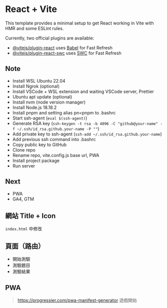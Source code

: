 # React + Vite

This template provides a minimal setup to get React working in Vite with HMR and some ESLint rules.

Currently, two official plugins are available:

- [@vitejs/plugin-react](https://github.com/vitejs/vite-plugin-react/blob/main/packages/plugin-react/README.md) uses [Babel](https://babeljs.io/) for Fast Refresh
- [@vitejs/plugin-react-swc](https://github.com/vitejs/vite-plugin-react-swc) uses [SWC](https://swc.rs/) for Fast Refresh

## Note

- Install WSL Ubuntu 22.04
- Install Ngrok (optional)
- Install VSCode + WSL extension and waiting VSCode server, Prettier
- Ubuntu apt update (optional)
- Install nvm (node version manager)
- Install Node.js 18.18.2
- Install pnpm and setting alias pn=pnpm to .bashrc
- Start ssh-agent (`eval $(ssh-agent)`)
- Generate RSA key (`ssh-keygen -t rsa -b 4096 -C "github@your-name" -f ~/.ssh/id_rsa.github.your-name -P ""`)
- Add private key to ssh-agent (`ssh-add ~/.ssh/id_rsa.github.your-name`)
- Add previous ssh command into .bashrc
- Copy public key to GitHub
- Clone repo
- Rename repo, vite.config.js base url, PWA
- Install project package
- Run server

## Next

- PWA
- GA4, GTM

## 網站 Title + Icon

`index.html` 中修改

## 頁面（路由）

- 開始測驗
- 測驗題目
- 測驗結果


## PWA

> https://progressier.com/pwa-manifest-generator
遊戲開始
